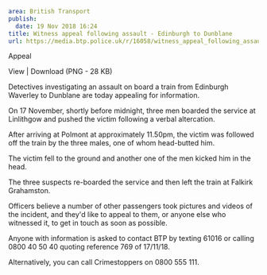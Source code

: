 ```yaml
area: British Transport
publish:
  date: 19 Nov 2018 16:24
title: Witness appeal following assault - Edinburgh to Dunblane
url: https://media.btp.police.uk/r/16058/witness_appeal_following_assault_-_edinburgh_to_d
```

Appeal

View | Download (PNG - 28 KB)

Detectives investigating an assault on board a train from Edinburgh Waverley to Dunblane are today appealing for information.

On 17 November, shortly before midnight, three men boarded the service at Linlithgow and pushed the victim following a verbal altercation.

After arriving at Polmont at approximately 11.50pm, the victim was followed off the train by the three males, one of whom head-butted him.

The victim fell to the ground and another one of the men kicked him in the head.

The three suspects re-boarded the service and then left the train at Falkirk Grahamston.

Officers believe a number of other passengers took pictures and videos of the incident, and they'd like to appeal to them, or anyone else who witnessed it, to get in touch as soon as possible.

Anyone with information is asked to contact BTP by texting 61016 or calling 0800 40 50 40 quoting reference 769 of 17/11/18.

Alternatively, you can call Crimestoppers on 0800 555 111.
